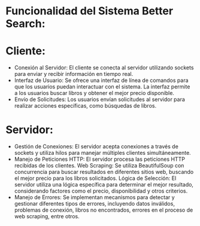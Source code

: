 # Funcionalidad del Sistema Better Search:


# Cliente:
- Conexión al Servidor: El cliente se conecta al servidor utilizando sockets para enviar y recibir información en tiempo real.
- Interfaz de Usuario: Se ofrece una interfaz de línea de comandos para que los usuarios puedan interactuar con el sistema. La interfaz permite a los usuarios buscar libros y obtener el mejor precio disponible.
- Envío de Solicitudes: Los usuarios envían solicitudes al servidor para realizar acciones específicas, como búsquedas de libros.

# Servidor:
- Gestión de Conexiones: El servidor acepta conexiones a través de sockets y utiliza hilos para manejar múltiples clientes simultáneamente.
- Manejo de Peticiones HTTP: El servidor procesa las peticiones HTTP recibidas de los clientes.
Web Scraping: Se utiliza BeautifulSoup con concurrencia para buscar resultados en diferentes sitios web, buscando el mejor precio para los libros solicitados.
Lógica de Selección: El servidor utiliza una lógica específica para determinar el mejor resultado, considerando factores como el precio, disponibilidad y otros criterios.
- Manejo de Errores: Se implementan mecanismos para detectar y gestionar diferentes tipos de errores, incluyendo datos inválidos, problemas de conexión, libros no encontrados, errores en el proceso de web scraping, entre otros.

